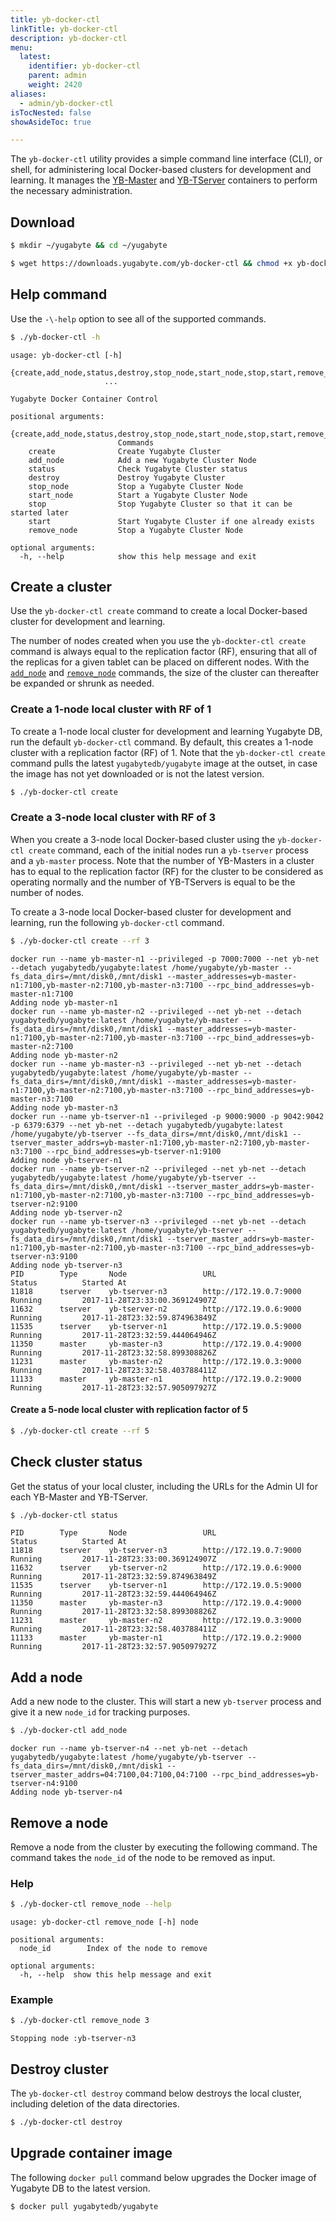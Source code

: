 ```yaml
---
title: yb-docker-ctl
linkTitle: yb-docker-ctl
description: yb-docker-ctl
menu:
  latest:
    identifier: yb-docker-ctl
    parent: admin
    weight: 2420
aliases:
  - admin/yb-docker-ctl
isTocNested: false
showAsideToc: true

---
```


The `yb-docker-ctl` utility provides a simple command line interface (CLI), or shell, for administering local Docker-based clusters for development and learning. It manages the [YB-Master](../yb-master/) and [YB-TServer](../yb-tserver/) containers to perform the necessary administration.

## Download

```sh
$ mkdir ~/yugabyte && cd ~/yugabyte
```

```sh
$ wget https://downloads.yugabyte.com/yb-docker-ctl && chmod +x yb-docker-ctl
```

## Help command

Use the `-\-help` option to see all of the supported commands.

```sh
$ ./yb-docker-ctl -h
```

```
usage: yb-docker-ctl [-h]
                     {create,add_node,status,destroy,stop_node,start_node,stop,start,remove_node}
                     ...

Yugabyte Docker Container Control

positional arguments:
  {create,add_node,status,destroy,stop_node,start_node,stop,start,remove_node}
                        Commands
    create              Create Yugabyte Cluster
    add_node            Add a new Yugabyte Cluster Node
    status              Check Yugabyte Cluster status
    destroy             Destroy Yugabyte Cluster
    stop_node           Stop a Yugabyte Cluster Node
    start_node          Start a Yugabyte Cluster Node
    stop                Stop Yugabyte Cluster so that it can be started later
    start               Start Yugabyte Cluster if one already exists
    remove_node         Stop a Yugabyte Cluster Node

optional arguments:
  -h, --help            show this help message and exit
```

## Create a cluster

Use the `yb-docker-ctl create` command to create a local Docker-based cluster for development and learning.

The number of nodes created when you use the `yb-dockter-ctl create` command is always equal to the replication factor (RF), ensuring that all of the replicas for a given tablet can be placed on different nodes. With the [`add_node`](#add-a-node) and [`remove_node`](#remove-a-node) commands, the size of the cluster can thereafter be expanded or shrunk as needed.

### Create a 1-node local cluster with RF of 1

To create a 1-node local cluster for development and learning Yugabyte DB, run the default `yb-docker-ctl` command. By default, this creates a 1-node cluster with a replication factor (RF) of 1. Note that the `yb-docker-ctl create` command pulls the latest `yugabytedb/yugabyte` image at the outset, in case the image has not yet downloaded or is not the latest version.

```sh
$ ./yb-docker-ctl create
```

### Create a 3-node local cluster with RF of 3

When you create a 3-node local Docker-based cluster using the `yb-docker-ctl create` command, each of the initial nodes run a `yb-tserver` process and a `yb-master` process. Note that the number of YB-Masters in a cluster has to equal to the replication factor (RF) for the cluster to be considered as operating normally and the number of YB-TServers is equal to be the number of nodes.

To create a 3-node local Docker-based cluster for development and learning, run the following `yb-docker-ctl` command.

```sh
$ ./yb-docker-ctl create --rf 3
```

```
docker run --name yb-master-n1 --privileged -p 7000:7000 --net yb-net --detach yugabytedb/yugabyte:latest /home/yugabyte/yb-master --fs_data_dirs=/mnt/disk0,/mnt/disk1 --master_addresses=yb-master-n1:7100,yb-master-n2:7100,yb-master-n3:7100 --rpc_bind_addresses=yb-master-n1:7100
Adding node yb-master-n1
docker run --name yb-master-n2 --privileged --net yb-net --detach yugabytedb/yugabyte:latest /home/yugabyte/yb-master --fs_data_dirs=/mnt/disk0,/mnt/disk1 --master_addresses=yb-master-n1:7100,yb-master-n2:7100,yb-master-n3:7100 --rpc_bind_addresses=yb-master-n2:7100
Adding node yb-master-n2
docker run --name yb-master-n3 --privileged --net yb-net --detach yugabytedb/yugabyte:latest /home/yugabyte/yb-master --fs_data_dirs=/mnt/disk0,/mnt/disk1 --master_addresses=yb-master-n1:7100,yb-master-n2:7100,yb-master-n3:7100 --rpc_bind_addresses=yb-master-n3:7100
Adding node yb-master-n3
docker run --name yb-tserver-n1 --privileged -p 9000:9000 -p 9042:9042 -p 6379:6379 --net yb-net --detach yugabytedb/yugabyte:latest /home/yugabyte/yb-tserver --fs_data_dirs=/mnt/disk0,/mnt/disk1 --tserver_master_addrs=yb-master-n1:7100,yb-master-n2:7100,yb-master-n3:7100 --rpc_bind_addresses=yb-tserver-n1:9100
Adding node yb-tserver-n1
docker run --name yb-tserver-n2 --privileged --net yb-net --detach yugabytedb/yugabyte:latest /home/yugabyte/yb-tserver --fs_data_dirs=/mnt/disk0,/mnt/disk1 --tserver_master_addrs=yb-master-n1:7100,yb-master-n2:7100,yb-master-n3:7100 --rpc_bind_addresses=yb-tserver-n2:9100
Adding node yb-tserver-n2
docker run --name yb-tserver-n3 --privileged --net yb-net --detach yugabytedb/yugabyte:latest /home/yugabyte/yb-tserver --fs_data_dirs=/mnt/disk0,/mnt/disk1 --tserver_master_addrs=yb-master-n1:7100,yb-master-n2:7100,yb-master-n3:7100 --rpc_bind_addresses=yb-tserver-n3:9100
Adding node yb-tserver-n3
PID        Type       Node                 URL                       Status          Started At
11818      tserver    yb-tserver-n3        http://172.19.0.7:9000    Running         2017-11-28T23:33:00.369124907Z
11632      tserver    yb-tserver-n2        http://172.19.0.6:9000    Running         2017-11-28T23:32:59.874963849Z
11535      tserver    yb-tserver-n1        http://172.19.0.5:9000    Running         2017-11-28T23:32:59.444064946Z
11350      master     yb-master-n3         http://172.19.0.4:9000    Running         2017-11-28T23:32:58.899308826Z
11231      master     yb-master-n2         http://172.19.0.3:9000    Running         2017-11-28T23:32:58.403788411Z
11133      master     yb-master-n1         http://172.19.0.2:9000    Running         2017-11-28T23:32:57.905097927Z
```

#### Create a 5-node local cluster with replication factor of 5

```sh
$ ./yb-docker-ctl create --rf 5
```

## Check cluster status

Get the status of your local cluster, including the URLs for the Admin UI for each YB-Master and YB-TServer.

```sh
$ ./yb-docker-ctl status
```

```
PID        Type       Node                 URL                       Status          Started At
11818      tserver    yb-tserver-n3        http://172.19.0.7:9000    Running         2017-11-28T23:33:00.369124907Z
11632      tserver    yb-tserver-n2        http://172.19.0.6:9000    Running         2017-11-28T23:32:59.874963849Z
11535      tserver    yb-tserver-n1        http://172.19.0.5:9000    Running         2017-11-28T23:32:59.444064946Z
11350      master     yb-master-n3         http://172.19.0.4:9000    Running         2017-11-28T23:32:58.899308826Z
11231      master     yb-master-n2         http://172.19.0.3:9000    Running         2017-11-28T23:32:58.403788411Z
11133      master     yb-master-n1         http://172.19.0.2:9000    Running         2017-11-28T23:32:57.905097927Z
```

## Add a node

Add a new node to the cluster. This will start a new `yb-tserver` process and give it a new `node_id` for tracking purposes.

```sh
$ ./yb-docker-ctl add_node
```

```
docker run --name yb-tserver-n4 --net yb-net --detach yugabytedb/yugabyte:latest /home/yugabyte/yb-tserver --fs_data_dirs=/mnt/disk0,/mnt/disk1 --tserver_master_addrs=04:7100,04:7100,04:7100 --rpc_bind_addresses=yb-tserver-n4:9100
Adding node yb-tserver-n4
```

## Remove a node

Remove a node from the cluster by executing the following command. The command takes the `node_id` of the node to be removed as input.

### Help

```sh
$ ./yb-docker-ctl remove_node --help
```

```
usage: yb-docker-ctl remove_node [-h] node

positional arguments:
  node_id        Index of the node to remove

optional arguments:
  -h, --help  show this help message and exit
```

### Example

```sh
$ ./yb-docker-ctl remove_node 3
```

```
Stopping node :yb-tserver-n3
```

## Destroy cluster

The `yb-docker-ctl destroy` command below destroys the local cluster, including deletion of the data directories.

```sh
$ ./yb-docker-ctl destroy

```

## Upgrade container image

The following `docker pull` command below upgrades the Docker image of Yugabyte DB to the latest version.

```sh
$ docker pull yugabytedb/yugabyte
```
